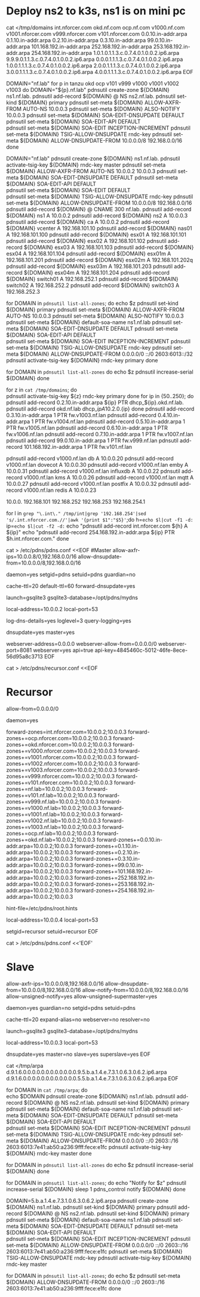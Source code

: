 # Deploy ns2 to k3s, ns1 is on mini pc



cat <<EOF >/tmp/domains
int.nforcer.com
okd.nf.com
ocp.nf.com
v1000.nf.com
v1001.nforcer.com
v999.nforcer.com
v101.nforcer.com
0.0.10.in-addr.arpa
0.1.10.in-addr.arpa
0.2.10.in-addr.arpa
0.3.10.in-addr.arpa
99.0.10.in-addr.arpa
101.168.192.in-addr.arpa
252.168.192.in-addr.arpa
253.168.192.in-addr.arpa
254.168.192.in-addr.arpa
1.0.1.0.1.1.3.c.0.7.4.0.1.0.0.2.ip6.arpa
9.9.9.0.1.1.3.c.0.7.4.0.1.0.0.2.ip6.arpa
0.0.0.1.1.1.3.c.0.7.4.0.1.0.0.2.ip6.arpa
1.0.0.1.1.1.3.c.0.7.4.0.1.0.0.2.ip6.arpa
2.0.0.1.1.1.3.c.0.7.4.0.1.0.0.2.ip6.arpa
3.0.0.1.1.1.3.c.0.7.4.0.1.0.0.2.ip6.arpa
4.0.0.1.1.1.3.c.0.7.4.0.1.0.0.2.ip6.arpa
EOF



DOMAIN="nf.lab"
for p in tanzu okd ocp v101 v999 v1000 v1001 v1002 v1003
do 
 DOMAIN="${p}.nf.lab"
 pdnsutil create-zone ${DOMAIN} ns1.nf.lab.
 pdnsutil add-record ${DOMAIN} @ NS ns2.nf.lab.
 pdnsutil set-kind ${DOMAIN} primary
 pdnsutil set-meta ${DOMAIN} ALLOW-AXFR-FROM AUTO-NS 10.0.0.3
 pdnsutil set-meta ${DOMAIN} ALSO-NOTIFY 10.0.0.3
 pdnsutil set-meta ${DOMAIN} SOA-EDIT-DNSUPDATE DEFAULT 
 pdnsutil set-meta ${DOMAIN} SOA-EDIT-API DEFAULT  
 pdnsutil set-meta ${DOMAIN} SOA-EDIT INCEPTION-INCREMENT
 pdnsutil set-meta ${DOMAIN} TSIG-ALLOW-DNSUPDATE rndc-key
 pdnsutil set-meta ${DOMAIN} ALLOW-DNSUPDATE-FROM 10.0.0.0/8 192.168.0.0/16
done

DOMAIN="nf.lab"
pdnsutil create-zone ${DOMAIN} ns1.nf.lab.
pdnsutil activate-tsig-key ${DOMAIN} rndc-key master
pdnsutil set-meta ${DOMAIN} ALLOW-AXFR-FROM AUTO-NS 10.0.0.2 10.0.0.3
pdnsutil set-meta ${DOMAIN} SOA-EDIT-DNSUPDATE DEFAULT 
pdnsutil set-meta ${DOMAIN} SOA-EDIT-API DEFAULT  
pdnsutil set-meta ${DOMAIN} SOA-EDIT DEFAULT  
pdnsutil set-meta ${DOMAIN} TSIG-ALLOW-DNSUPDATE rndc-key
pdnsutil set-meta ${DOMAIN} ALLOW-DNSUPDATE-FROM 10.0.0.0/8 192.168.0.0/16
pdnsutil add-record ${DOMAIN} @ CNAME 300 nf.lab.
pdnsutil add-record ${DOMAIN} ns1 A 10.0.0.2
pdnsutil add-record ${DOMAIN} ns2 A 10.0.0.3
pdnsutil add-record ${DOMAIN} ca A 10.0.0.2
pdnsutil add-record ${DOMAIN} vcenter A 192.168.101.10
pdnsutil add-record ${DOMAIN} nas01 A 192.168.101.100
pdnsutil add-record ${DOMAIN} esx01 A 192.168.101.101
pdnsutil add-record ${DOMAIN} esx02 A 192.168.101.102
pdnsutil add-record ${DOMAIN} esx03 A 192.168.101.103
pdnsutil add-record ${DOMAIN} esx04 A 192.168.101.104
pdnsutil add-record ${DOMAIN} esx01m A 192.168.101.201
pdnsutil add-record ${DOMAIN} esx02m A 192.168.101.202q
pdnsutil add-record ${DOMAIN} esx03m A 192.168.101.203
pdnsutil add-record ${DOMAIN} esx04m A 192.168.101.204
pdnsutil add-record ${DOMAIN} switch01 A 192.168.252.1
pdnsutil add-record ${DOMAIN} switch02 A 192.168.252.2
pdnsutil add-record ${DOMAIN} switch03 A 192.168.252.3

for DOMAIN in `pdnsutil list-all-zones`; do 
 echo $z
 pdnsutil set-kind ${DOMAIN} primary
 pdnsutil set-meta ${DOMAIN} ALLOW-AXFR-FROM AUTO-NS 10.0.0.3
 pdnsutil set-meta ${DOMAIN} ALSO-NOTIFY 10.0.0.3
 pdnsutil set-meta ${DOMAIN} default-soa-name ns1.nf.lab
 pdnsutil set-meta ${DOMAIN} SOA-EDIT-DNSUPDATE DEFAULT 
 pdnsutil set-meta ${DOMAIN} SOA-EDIT-API DEFAULT  
 pdnsutil set-meta ${DOMAIN} SOA-EDIT INCEPTION-INCREMENT
 pdnsutil set-meta ${DOMAIN} TSIG-ALLOW-DNSUPDATE rndc-key
 pdnsutil set-meta ${DOMAIN} ALLOW-DNSUPDATE-FROM 0.0.0.0/0 ::/0 2603:6013::/32
 pdnsutil activate-tsig-key ${DOMAIN} rndc-key primary
done

for DOMAIN in `pdnsutil list-all-zones`
do 
 echo $z
  pdnsutil increase-serial ${DOMAIN}
done


for z in `cat /tmp/domains`; do  
  pdnsutil activate-tsig-key ${z} rndc-key primary
done
for ip in {50..250}; do
 pdnsutil add-record 0.2.10.in-addr.arpa ${ip} PTR dhcp_${ip}.okd.nf.lab.
 pdnsutil add-record okd.nf.lab dhcp_${ip} A 10.2.0.${ip}
done
pdnsutil add-record 0.3.10.in-addr.arpa 1 PTR fw.v1003.nf.lan
pdnsutil add-record 0.4.10.in-addr.arpa 1 PTR fw.v1004.nf.lan
pdnsutil add-record 0.5.10.in-addr.arpa 1 PTR fw.v1005.nf.lan
pdnsutil add-record 0.6.10.in-addr.arpa 1 PTR fw.v1006.nf.lan
pdnsutil add-record 0.7.10.in-addr.arpa 1 PTR fw.v1007.nf.lan
pdnsutil add-record 99.0.10.in-addr.arpa 1 PTR fw.v999.nf.lan
pdnsutil add-record 101.168.192.in-addr.arpa 1 PTR fw.v101.nf.lan


pdnsutil add-record v1000.nf.lan db A 10.0.0.20
pdnsutil add-record v1000.nf.lan dovecot A 10.0.0.30
pdnsutil add-record v1000.nf.lan emby A 10.0.0.31
pdnsutil add-record v1000.nf.lan influxdb A 10.0.0.22
pdnsutil add-record v1000.nf.lan kms A 10.0.0.26
pdnsutil add-record v1000.nf.lan mqtt A 10.0.0.27
pdnsutil add-record v1000.nf.lan postfix A 10.0.0.32
pdnsutil add-record v1000.nf.lan redis A 10.0.0.23

10.0.0. 192.168.101 192.168.252 192.168.253 192.168.254.1

for l in `grep "\.int\." /tmp/int|grep '192.168.254'|sed 's/.int.nforcer.com.//'|awk '{print $1":"$5}'`;do 
 h=`echo $l|cut -f1 -d:`
 ip=`echo $l|cut -f2 -d:`
 echo "pdnsutil add-record int.nforcer.com ${h} A ${ip}"
 echo "pdnsutil add-record 254.168.192.in-addr.arpa ${ip} PTR $h.int.nforcer.com."
done



cat > /etc/pdns/pdns.conf <<EOF
#Master
allow-axfr-ips=10.0.0.8/0,192.168.0.0/16
allow-dnsupdate-from=10.0.0.0/8,192.168.0.0/16

daemon=yes
setgid=pdns
setuid=pdns
guardian=no

cache-ttl=20
default-ttl=60
forward-dnsupdate=yes

launch=gsqlite3
gsqlite3-database=/opt/pdns/mydns

local-address=10.0.0.2
local-port=53

log-dns-details=yes
loglevel=3
query-logging=yes

dnsupdate=yes
master=yes

webserver-address=0.0.0.0
webserver-allow-from=0.0.0.0/0
webserver-port=8081
webserver=yes
api=true
api-key=4845460c-5012-46fe-8ece-56d95a8c3713
EOF

cat > /etc/pdns/recursor.conf <<EOF
# Recursor
allow-from=0.0.0.0/0

daemon=yes

forward-zones=int.nforcer.com=10.0.0.2;10.0.0.3
forward-zones+=ocp.nforcer.com=10.0.0.2;10.0.0.3
forward-zones+=okd.nforcer.com=10.0.0.2;10.0.0.3
forward-zones+=v1000.nforcer.com=10.0.0.2;10.0.0.3
forward-zones+=v1001.nforcer.com=10.0.0.2;10.0.0.3
forward-zones+=v1002.nforcer.com=10.0.0.2;10.0.0.3
forward-zones+=v1003.nforcer.com=10.0.0.2;10.0.0.3
forward-zones+=v999.nforcer.com=10.0.0.2;10.0.0.3
forward-zones+=v101.nforcer.com=10.0.0.2;10.0.0.3
forward-zones+=nf.lab=10.0.0.2;10.0.0.3
forward-zones+=v101.nf.lab=10.0.0.2;10.0.0.3
forward-zones+=v999.nf.lab=10.0.0.2;10.0.0.3
forward-zones+=v1000.nf.lab=10.0.0.2;10.0.0.3
forward-zones+=v1001.nf.lab=10.0.0.2;10.0.0.3
forward-zones+=v1002.nf.lab=10.0.0.2;10.0.0.3
forward-zones+=v1003.nf.lab=10.0.0.2;10.0.0.3
forward-zones+=ocp.nf.lab=10.0.0.2;10.0.0.3
forward-zones+=okd.nf.lab=10.0.0.2;10.0.0.3
forward-zones+=0.0.10.in-addr.arpa=10.0.0.2;10.0.0.3
forward-zones+=0.1.10.in-addr.arpa=10.0.0.2;10.0.0.3
forward-zones+=0.2.10.in-addr.arpa=10.0.0.2;10.0.0.3
forward-zones+=0.3.10.in-addr.arpa=10.0.0.2;10.0.0.3
forward-zones+=99.0.10.in-addr.arpa=10.0.0.2;10.0.0.3
forward-zones+=101.168.192.in-addr.arpa=10.0.0.2;10.0.0.3
forward-zones+=252.168.192.in-addr.arpa=10.0.0.2;10.0.0.3
forward-zones+=253.168.192.in-addr.arpa=10.0.0.2;10.0.0.3
forward-zones+=254.168.192.in-addr.arpa=10.0.0.2;10.0.0.3

hint-file=/etc/pdns/root.hints

local-address=10.0.0.4
local-port=53

setgid=recursor
setuid=recursor
EOF

cat > /etc/pdns/pdns.conf <<'EOF'
# Slave
allow-axfr-ips=10.0.0.0/8,192.168.0.0/16
allow-dnsupdate-from=10.0.0.0/8,192.168.0.0/16
allow-notify-from=10.0.0.0/8,192.168.0.0/16
allow-unsigned-notify=yes
allow-unsigned-supermaster=yes

daemon=yes
guardian=no
setgid=pdns
setuid=pdns

cache-ttl=20
expand-alias=no
webserver=no
resolver=no

launch=gsqlite3
gsqlite3-database=/opt/pdns/mydns

local-address=10.0.0.3
local-port=53

dnsupdate=yes
master=no
slave=yes
superslave=yes
EOF

cat <<EOF >/tmp/arpa
d.9.1.6.0.0.0.0.0.0.0.0.0.0.0.0.9.5.b.a.1.4.e.7.3.1.0.6.3.0.6.2.ip6.arpa
d.9.1.6.0.0.0.0.0.0.0.0.0.0.0.0.5.5.b.a.1.4.e.7.3.1.0.6.3.0.6.2.ip6.arpa
EOF


for DOMAIN in `cat /tmp/arpa`; do  
 echo $DOMAIN
 pdnsutil create-zone ${DOMAIN} ns1.nf.lab.
 pdnsutil add-record ${DOMAIN} @ NS ns2.nf.lab.
 pdnsutil set-kind ${DOMAIN} primary
 pdnsutil set-meta ${DOMAIN} default-soa-name ns1.nf.lab
 pdnsutil set-meta ${DOMAIN} SOA-EDIT-DNSUPDATE DEFAULT 
 pdnsutil set-meta ${DOMAIN} SOA-EDIT-API DEFAULT  
 pdnsutil set-meta ${DOMAIN} SOA-EDIT INCEPTION-INCREMENT
 pdnsutil set-meta ${DOMAIN} TSIG-ALLOW-DNSUPDATE rndc-key
 pdnsutil set-meta ${DOMAIN} ALLOW-DNSUPDATE-FROM 0.0.0.0/0 ::/0 2603::/16 2603:6013:7e41:ab50:a236:9fff:fece:e1fc
 pdnsutil activate-tsig-key ${DOMAIN} rndc-key master
done

for DOMAIN in `pdnsutil list-all-zones`
do 
 echo $z
  pdnsutil increase-serial ${DOMAIN}
done


for DOMAIN in `pdnsutil list-all-zones`; do 
  echo "Notify for $z"
  pdnsutil increase-serial ${DOMAIN}
  sleep 1 
  pdns_control notify ${DOMAIN}
done


DOMAIN=5.b.a.1.4.e.7.3.1.0.6.3.0.6.2.ip6.arpa
pdnsutil create-zone ${DOMAIN} ns1.nf.lab.
pdnsutil set-kind ${DOMAIN} primary
pdnsutil add-record ${DOMAIN} @ NS ns2.nf.lab.
pdnsutil set-kind ${DOMAIN} primary
pdnsutil set-meta ${DOMAIN} default-soa-name ns1.nf.lab
pdnsutil set-meta ${DOMAIN} SOA-EDIT-DNSUPDATE DEFAULT 
pdnsutil set-meta ${DOMAIN} SOA-EDIT-API DEFAULT  
pdnsutil set-meta ${DOMAIN} SOA-EDIT INCEPTION-INCREMENT
pdnsutil set-meta ${DOMAIN} ALLOW-DNSUPDATE-FROM 0.0.0.0/0 ::/0 2603::/16 2603:6013:7e41:ab50:a236:9fff:fece:e1fc
pdnsutil set-meta ${DOMAIN} TSIG-ALLOW-DNSUPDATE rndc-key
pdnsutil activate-tsig-key ${DOMAIN} rndc-key master


for DOMAIN in `pdnsutil list-all-zones`; do 
 echo $z
 pdnsutil set-meta ${DOMAIN} ALLOW-DNSUPDATE-FROM 0.0.0.0/0 ::/0 2603::/16 2603:6013:7e41:ab50:a236:9fff:fece:e1fc
done